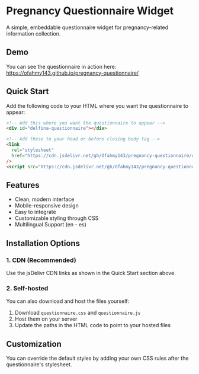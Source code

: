 # Pregnancy Questionnaire Widget

A simple, embeddable questionnaire widget for pregnancy-related information collection.

## Demo

You can see the questionnaire in action here:
https://ofahmy143.github.io/pregnancy-questionnaire/

## Quick Start

Add the following code to your HTML where you want the questionnaire to appear:

```html
<!-- Add this where you want the questionnaire to appear -->
<div id="delfina-questionnaire"></div>

<!-- Add these to your head or before closing body tag -->
<link
  rel="stylesheet"
  href="https://cdn.jsdelivr.net/gh/Ofahmy143/pregnancy-questionnaire/questionnaire.css"
/>
<script src="https://cdn.jsdelivr.net/gh/Ofahmy143/pregnancy-questionnaire/questionnaire.js"></script>
```

## Features

- Clean, modern interface
- Mobile-responsive design
- Easy to integrate
- Customizable styling through CSS
- Multilingual Support (en - es)

## Installation Options

### 1. CDN (Recommended)

Use the jsDelivr CDN links as shown in the Quick Start section above.

### 2. Self-hosted

You can also download and host the files yourself:

1. Download `questionnaire.css` and `questionnaire.js`
2. Host them on your server
3. Update the paths in the HTML code to point to your hosted files

## Customization

You can override the default styles by adding your own CSS rules after the questionnaire's stylesheet.
